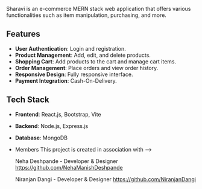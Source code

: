 Sharavi is an e-commerce MERN stack web application that offers various functionalities such as item manipulation, purchasing, and more.

## Features

- **User Authentication**: Login and registration.
- **Product Management**: Add, edit, and delete products.
- **Shopping Cart**: Add products to the cart and manage cart items.
- **Order Management**: Place orders and view order history.
- **Responsive Design**: Fully responsive interface.
- **Payment Integration**: Cash-On-Delivery.

## Tech Stack

- **Frontend**: React.js, Bootstrap, Vite
- **Backend**: Node.js, Express.js
- **Database**: MongoDB

- Members
  This project is created in association with -->

  Neha Deshpande - Developer & Designer https://github.com/NehaManishDeshpande

  Niranjan Dangi - Developer & Designer https://github.com/NiranjanDangi
